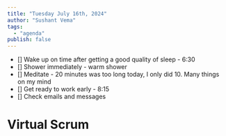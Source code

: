 ```yaml
---
title: "Tuesday July 16th, 2024"
author: "Sushant Vema"
tags:
  - "agenda"
publish: false
---
```


- [] Wake up on time after getting a good quality of sleep - 6:30
- [] Shower immediately - warm shower
- [] Meditate - 20 minutes was too long today, I only did 10. Many things on my mind
- [] Get ready to work early - 8:15
- [] Check emails and messages

# Virtual Scrum
